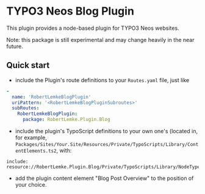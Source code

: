 TYPO3 Neos Blog Plugin
======================

This plugin provides a node-based plugin for TYPO3 Neos websites.

Note: this package is still experimental and may change heavily in the near future.

Quick start
-----------
* include the Plugin's route definitions to your `Routes.yaml` file, just like

```yaml
-
  name: 'RobertLemkeBlogPlugin'
  uriPattern: '<RobertLemkeBlogPluginSubroutes>'
  subRoutes:
    RobertLemkeBlogPlugin:
      package: RobertLemke.Plugin.Blog
```

* include the plugin's TypoScript definitions to your own one's (located in, for example, `Packages/Sites/Your.Site/Resources/Private/TypoScripts/Library/ContentElements.ts2`, with:

```
include: resource://RobertLemke.Plugin.Blog/Private/TypoScripts/Library/NodeTypes.ts2
```

* add the plugin content element "Blog Post Overview" to the position of your choice.